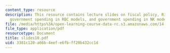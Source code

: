 ```yaml
---
content_type: resource
description: This resource contains lecture slides on fiscal policy, Ricardian equivalence,
  government spending in RBC models, and government spending in NK models.
file: /media/https%3A/open-learning-course-data-rc.s3.amazonaws.com/14-452-macroeconomic-theory-ii-spring-2007/3381c120a66b4eefe6fbff29b432cc1d_slides10.pdf
file_type: application/pdf
resourcetype: Document
title: slides10.pdf
uid: 3381c120-a66b-4eef-e6fb-ff29b432cc1d
---
```

